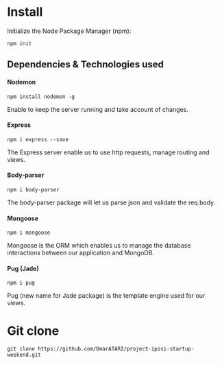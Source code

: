 # Install

 Initialize the Node Package Manager (npm):

`npm init`

## Dependencies & Technologies used

#### Nodemon

`npm install nodemon -g`

Enable to keep the server running and take account of changes.

#### Express
`npm i express --save`

The Express server enable us to use http requests, manage routing and views.
#### Body-parser
`npm i body-parser`

The body-parser package will let us parse json and validate the req.body.

#### Mongoose
`npm i mongoose`

Mongoose is the ORM which enables us to manage the database interactions between our application and MongoDB.

#### Pug (Jade)
`npm i pug`

Pug (new name for Jade package) is the template engine used for our views.

# Git clone

`git clone https://github.com/OmarATARI/project-ipssi-startup-weekend.git`
